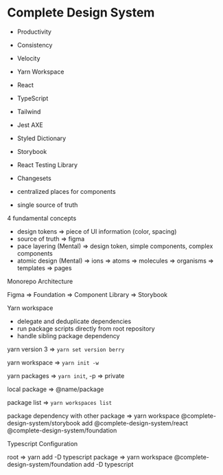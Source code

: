 # Complete Design System

- Productivity
- Consistency
- Velocity

- Yarn Workspace
- React
- TypeScript
- Tailwind
- Jest AXE
- Styled Dictionary
- Storybook
- React Testing Library
- Changesets

- centralized places for components
- single source of truth

4 fundamental concepts

- design tokens => piece of UI information (color, spacing)
- source of truth => figma
- pace layering (Mental) => design token, simple components, complex components
- atomic design (Mental) => ions => atoms => molecules => organisms => templates => pages

Monorepo Architecture

Figma => Foundation => Component Library => Storybook

Yarn workspace

- delegate and deduplicate dependencies
- run package scripts directly from root repository
- handle sibling package dependency

yarn version 3 => `yarn set version berry`

yarn workspace => `yarn init -w`

yarn packages => `yarn init`, -p => private

local package => @name/package

package list => `yarn workspaces list`

package dependency with other package => yarn workspace @complete-design-system/storybook add @complete-design-system/react @complete-design-system/foundation

Typescript Configuration

root => yarn add -D typescript
package => yarn workspace @complete-design-system/foundation add -D typescript

